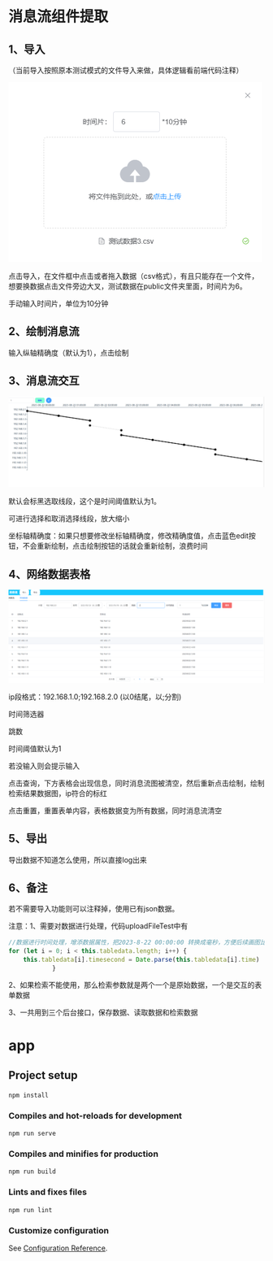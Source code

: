 # 消息流组件提取

## 1、导入

（当前导入按照原本测试模式的文件导入来做，具体逻辑看前端代码注释）

![1693987379409](public/1693987379409.png)

点击导入，在文件框中点击或者拖入数据（csv格式），有且只能存在一个文件，想要换数据点击文件旁边大叉，测试数据在public文件夹里面，时间片为6。

手动输入时间片，单位为10分钟

## 2、绘制消息流

输入纵轴精确度（默认为1），点击绘制

## 3、消息流交互

![1693987400516](public/1693987400516.png)

默认会标黑选取线段，这个是时间阈值默认为1。

可进行选择和取消选择线段，放大缩小

坐标轴精确度：如果只想要修改坐标轴精确度，修改精确度值，点击蓝色edit按钮，不会重新绘制，点击绘制按钮的话就会重新绘制，浪费时间

## 4、网络数据表格

![1693988952219](public/1693988952219.png)

ip段格式：192.168.1.0;192.168.2.0 (以0结尾，以;分割)

时间筛选器

跳数

时间阈值默认为1

若没输入则会提示输入

点击查询，下方表格会出现信息，同时消息流图被清空，然后重新点击绘制，绘制检索结果数据图，ip符合的标红

点击重置，重置表单内容，表格数据变为所有数据，同时消息流清空

## 5、导出

导出数据不知道怎么使用，所以直接log出来

## 6、备注

若不需要导入功能则可以注释掉，使用已有json数据。

注意：1、需要对数据进行处理，代码uploadFileTest中有

```js
//数据进行时间处理，增添数据属性，把2023-8-22 00:00:00 转换成毫秒，方便后续画图比较
for (let i = 0; i < this.tabledata.length; i++) {
    this.tabledata[i].timesecond = Date.parse(this.tabledata[i].time)
            }
```

2、如果检索不能使用，那么检索参数就是两个一个是原始数据，一个是交互的表单数据

3、一共用到三个后台接口，保存数据、读取数据和检索数据























# app

## Project setup
```
npm install
```

### Compiles and hot-reloads for development
```
npm run serve
```

### Compiles and minifies for production
```
npm run build
```

### Lints and fixes files
```
npm run lint
```

### Customize configuration
See [Configuration Reference](https://cli.vuejs.org/config/).
